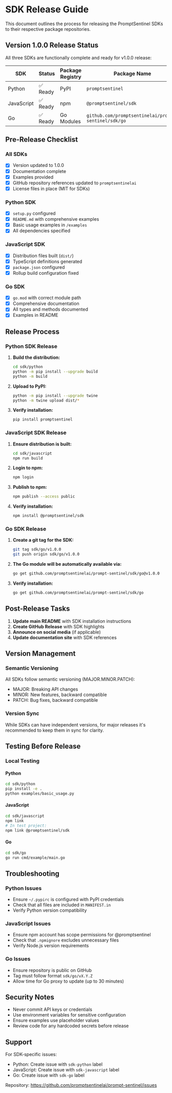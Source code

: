 # SDK Release Guide

This document outlines the process for releasing the PromptSentinel SDKs to their respective package repositories.

## Version 1.0.0 Release Status

All three SDKs are functionally complete and ready for v1.0.0 release:

| SDK | Status | Package Registry | Package Name |
|-----|--------|-----------------|--------------|
| Python | ✅ Ready | PyPI | `promptsentinel` |
| JavaScript | ✅ Ready | npm | `@promptsentinel/sdk` |
| Go | ✅ Ready | Go Modules | `github.com/promptsentinelai/prompt-sentinel/sdk/go` |

## Pre-Release Checklist

### All SDKs
- [x] Version updated to 1.0.0
- [x] Documentation complete
- [x] Examples provided
- [x] GitHub repository references updated to `promptsentinelai`
- [x] License files in place (MIT for SDKs)

### Python SDK
- [x] `setup.py` configured
- [x] `README.md` with comprehensive examples
- [x] Basic usage examples in `/examples`
- [x] All dependencies specified

### JavaScript SDK
- [x] Distribution files built (`dist/`)
- [x] TypeScript definitions generated
- [x] `package.json` configured
- [x] Rollup build configuration fixed

### Go SDK
- [x] `go.mod` with correct module path
- [x] Comprehensive documentation
- [x] All types and methods documented
- [x] Examples in README

## Release Process

### Python SDK Release

1. **Build the distribution:**
   ```bash
   cd sdk/python
   python -m pip install --upgrade build
   python -m build
   ```

2. **Upload to PyPI:**
   ```bash
   python -m pip install --upgrade twine
   python -m twine upload dist/*
   ```

3. **Verify installation:**
   ```bash
   pip install promptsentinel
   ```

### JavaScript SDK Release

1. **Ensure distribution is built:**
   ```bash
   cd sdk/javascript
   npm run build
   ```

2. **Login to npm:**
   ```bash
   npm login
   ```

3. **Publish to npm:**
   ```bash
   npm publish --access public
   ```

4. **Verify installation:**
   ```bash
   npm install @promptsentinel/sdk
   ```

### Go SDK Release

1. **Create a git tag for the SDK:**
   ```bash
   git tag sdk/go/v1.0.0
   git push origin sdk/go/v1.0.0
   ```

2. **The Go module will be automatically available via:**
   ```bash
   go get github.com/promptsentinelai/prompt-sentinel/sdk/go@v1.0.0
   ```

3. **Verify installation:**
   ```bash
   go get github.com/promptsentinelai/prompt-sentinel/sdk/go
   ```

## Post-Release Tasks

1. **Update main README** with SDK installation instructions
2. **Create GitHub Release** with SDK highlights
3. **Announce on social media** (if applicable)
4. **Update documentation site** with SDK references

## Version Management

### Semantic Versioning
All SDKs follow semantic versioning (MAJOR.MINOR.PATCH):
- MAJOR: Breaking API changes
- MINOR: New features, backward compatible
- PATCH: Bug fixes, backward compatible

### Version Sync
While SDKs can have independent versions, for major releases it's recommended to keep them in sync for clarity.

## Testing Before Release

### Local Testing

#### Python
```bash
cd sdk/python
pip install -e .
python examples/basic_usage.py
```

#### JavaScript
```bash
cd sdk/javascript
npm link
# In test project:
npm link @promptsentinel/sdk
```

#### Go
```bash
cd sdk/go
go run cmd/example/main.go
```

## Troubleshooting

### Python Issues
- Ensure `~/.pypirc` is configured with PyPI credentials
- Check that all files are included in `MANIFEST.in`
- Verify Python version compatibility

### JavaScript Issues
- Ensure npm account has scope permissions for @promptsentinel
- Check that `.npmignore` excludes unnecessary files
- Verify Node.js version requirements

### Go Issues
- Ensure repository is public on GitHub
- Tag must follow format `sdk/go/vX.Y.Z`
- Allow time for Go proxy to update (up to 30 minutes)

## Security Notes

- Never commit API keys or credentials
- Use environment variables for sensitive configuration
- Ensure examples use placeholder values
- Review code for any hardcoded secrets before release

## Support

For SDK-specific issues:
- Python: Create issue with `sdk-python` label
- JavaScript: Create issue with `sdk-javascript` label
- Go: Create issue with `sdk-go` label

Repository: https://github.com/promptsentinelai/prompt-sentinel/issues